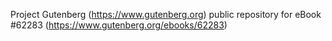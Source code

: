 Project Gutenberg (https://www.gutenberg.org) public repository for eBook #62283 (https://www.gutenberg.org/ebooks/62283)
